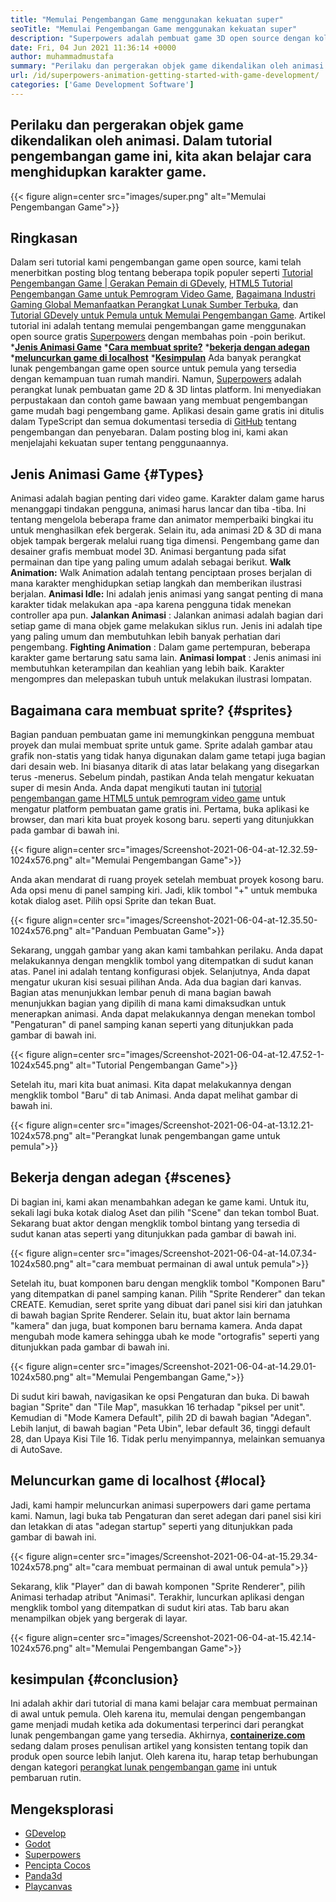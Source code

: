```yaml
---
title: "Memulai Pengembangan Game menggunakan kekuatan super" 
seoTitle: "Memulai Pengembangan Game menggunakan kekuatan super" 
description: "Superpowers adalah pembuat game 3D open source dengan kolaborasi waktu nyata. Tutorial ini adalah tentang memulai pengembangan game menggunakan kekuatan super." 
date: Fri, 04 Jun 2021 11:36:14 +0000
author: muhammadmustafa
summary: "Perilaku dan pergerakan objek game dikendalikan oleh animasi. Dalam tutorial pengembangan game ini, kita akan belajar cara menghidupkan karakter game." 
url: /id/superpowers-animation-getting-started-with-game-development/
categories: ['Game Development Software']
---
```


## Perilaku dan pergerakan objek game dikendalikan oleh animasi. Dalam tutorial pengembangan game ini, kita akan belajar cara menghidupkan karakter game.

{{< figure align=center src="images/super.png" alt="Memulai Pengembangan Game">}}


## **Ringkasan**
Dalam seri tutorial kami pengembangan game open source, kami telah menerbitkan posting blog tentang beberapa topik populer seperti [Tutorial Pengembangan Game | Gerakan Pemain di GDevely][1], [HTML5 Tutorial Pengembangan Game untuk Pemrogram Video Game][2], [Bagaimana Industri Gaming Global Memanfaatkan Perangkat Lunak Sumber Terbuka][3], dan [Tutorial GDevely untuk Pemula untuk Memulai Pengembangan Game][4 ]. Artikel tutorial ini adalah tentang memulai pengembangan game menggunakan open source gratis [Superpowers][5] dengan membahas poin -poin berikut.
  ***[Jenis Animasi Game][6]** 
  ***[Cara membuat sprite?][7]** 
  ***[bekerja dengan adegan][8]** 
  ***[meluncurkan game di localhost][9]** 
  ***[Kesimpulan][10]** 
Ada banyak perangkat lunak pengembangan game open source untuk pemula yang tersedia dengan kemampuan tuan rumah mandiri. Namun, [Superpowers][5] adalah perangkat lunak pembuatan game 2D & 3D lintas platform. Ini menyediakan perpustakaan dan contoh game bawaan yang membuat pengembangan game mudah bagi pengembang game. Aplikasi desain game gratis ini ditulis dalam TypeScript dan semua dokumentasi tersedia di [GitHub][11] tentang pengembangan dan penyebaran. Dalam posting blog ini, kami akan menjelajahi kekuatan super tentang penggunaannya.

## Jenis Animasi Game   {#Types}
Animasi adalah bagian penting dari video game. Karakter dalam game harus menanggapi tindakan pengguna, animasi harus lancar dan tiba -tiba. Ini tentang mengelola beberapa frame dan animator memperbaiki bingkai itu untuk menghasilkan efek bergerak. Selain itu, ada animasi 2D & 3D di mana objek tampak bergerak melalui ruang tiga dimensi. Pengembang game dan desainer grafis membuat model 3D. Animasi bergantung pada sifat permainan dan tipe yang paling umum adalah sebagai berikut.
**Walk Animation:**  Walk Animation adalah tentang penciptaan proses berjalan di mana karakter menghidupkan setiap langkah dan memberikan ilustrasi berjalan.
**Animasi Idle:**  Ini adalah jenis animasi yang sangat penting di mana karakter tidak melakukan apa -apa karena pengguna tidak menekan controller apa pun.
**Jalankan Animasi** : Jalankan animasi adalah bagian dari setiap game di mana objek game melakukan siklus run. Jenis ini adalah tipe yang paling umum dan membutuhkan lebih banyak perhatian dari pengembang.
**Fighting Animation** : Dalam game pertempuran, beberapa karakter game bertarung satu sama lain.
**Animasi lompat** : Jenis animasi ini membutuhkan keterampilan dan keahlian yang lebih baik. Karakter mengompres dan melepaskan tubuh untuk melakukan ilustrasi lompatan.

## Bagaimana cara membuat sprite?   {#sprites}
Bagian panduan pembuatan game ini memungkinkan pengguna membuat proyek dan mulai membuat sprite untuk game. Sprite adalah gambar atau grafik non-statis yang tidak hanya digunakan dalam game tetapi juga bagian dari desain web. Ini biasanya ditarik di atas latar belakang yang disegarkan terus -menerus.
Sebelum pindah, pastikan Anda telah mengatur kekuatan super di mesin Anda. Anda dapat mengikuti tautan ini [tutorial pengembangan game HTML5 untuk pemrogram video game][2] untuk mengatur platform pembuatan game gratis ini.
Pertama, buka aplikasi ke browser, dan mari kita buat proyek kosong baru. seperti yang ditunjukkan pada gambar di bawah ini.

{{< figure align=center src="images/Screenshot-2021-06-04-at-12.32.59-1024x576.png" alt="Memulai Pengembangan Game">}}

Anda akan mendarat di ruang proyek setelah membuat proyek kosong baru. Ada opsi menu di panel samping kiri. Jadi, klik tombol "+" untuk membuka kotak dialog aset. Pilih opsi Sprite dan tekan Buat.

{{< figure align=center src="images/Screenshot-2021-06-04-at-12.35.50-1024x576.png" alt="Panduan Pembuatan Game">}}

Sekarang, unggah gambar yang akan kami tambahkan perilaku. Anda dapat melakukannya dengan mengklik tombol yang ditempatkan di sudut kanan atas. Panel ini adalah tentang konfigurasi objek.
Selanjutnya, Anda dapat mengatur ukuran kisi sesuai pilihan Anda. Ada dua bagian dari kanvas. Bagian atas menunjukkan lembar penuh di mana bagian bawah menunjukkan bagian yang dipilih di mana kami dimaksudkan untuk menerapkan animasi. Anda dapat melakukannya dengan menekan tombol "Pengaturan" di panel samping kanan seperti yang ditunjukkan pada gambar di bawah ini.

{{< figure align=center src="images/Screenshot-2021-06-04-at-12.47.52-1-1024x545.png" alt="Tutorial Pengembangan Game">}}

Setelah itu, mari kita buat animasi. Kita dapat melakukannya dengan mengklik tombol "Baru" di tab Animasi. Anda dapat melihat gambar di bawah ini.

{{< figure align=center src="images/Screenshot-2021-06-04-at-13.12.21-1024x578.png" alt="Perangkat lunak pengembangan game untuk pemula">}}


## Bekerja dengan adegan   {#scenes}
Di bagian ini, kami akan menambahkan adegan ke game kami. Untuk itu, sekali lagi buka kotak dialog Aset dan pilih "Scene" dan tekan tombol Buat. Sekarang buat aktor dengan mengklik tombol bintang yang tersedia di sudut kanan atas seperti yang ditunjukkan pada gambar di bawah ini.

{{< figure align=center src="images/Screenshot-2021-06-04-at-14.07.34-1024x580.png" alt="cara membuat permainan di awal untuk pemula">}}

Setelah itu, buat komponen baru dengan mengklik tombol "Komponen Baru" yang ditempatkan di panel samping kanan. Pilih "Sprite Renderer" dan tekan CREATE. Kemudian, seret sprite yang dibuat dari panel sisi kiri dan jatuhkan di bawah bagian Sprite Renderer. Selain itu, buat aktor lain bernama "kamera" dan juga, buat komponen baru bernama kamera.
Anda dapat mengubah mode kamera sehingga ubah ke mode "ortografis" seperti yang ditunjukkan pada gambar di bawah ini.

{{< figure align=center src="images/Screenshot-2021-06-04-at-14.29.01-1024x580.png" alt="Memulai Pengembangan Game,">}}

Di sudut kiri bawah, navigasikan ke opsi Pengaturan dan buka. Di bawah bagian "Sprite" dan "Tile Map", masukkan 16 terhadap "piksel per unit". Kemudian di "Mode Kamera Default", pilih 2D di bawah bagian "Adegan". Lebih lanjut, di bawah bagian "Peta Ubin", lebar default 36, tinggi default 28, dan Upaya Kisi Tile 16. Tidak perlu menyimpannya, melainkan semuanya di AutoSave.

## Meluncurkan game di localhost   {#local}
Jadi, kami hampir meluncurkan animasi superpowers dari game pertama kami. Namun, lagi buka tab Pengaturan dan seret adegan dari panel sisi kiri dan letakkan di atas "adegan startup" seperti yang ditunjukkan pada gambar di bawah ini.

{{< figure align=center src="images/Screenshot-2021-06-04-at-15.29.34-1024x578.png" alt="cara membuat permainan di awal untuk pemula">}}

Sekarang, klik "Player" dan di bawah komponen "Sprite Renderer", pilih Animasi terhadap atribut "Animasi". Terakhir, luncurkan aplikasi dengan mengklik tombol yang ditempatkan di sudut kiri atas. Tab baru akan menampilkan objek yang bergerak di layar.

{{< figure align=center src="images/Screenshot-2021-06-04-at-15.42.14-1024x576.png" alt="Memulai Pengembangan Game">}}


## kesimpulan   {#conclusion}
Ini adalah akhir dari tutorial di mana kami belajar cara membuat permainan di awal untuk pemula. Oleh karena itu, memulai dengan pengembangan game menjadi mudah ketika ada dokumentasi terperinci dari perangkat lunak pengembangan game yang tersedia. Akhirnya, [**containerize.com** ][12] sedang dalam proses penulisan artikel yang konsisten tentang topik dan produk open source lebih lanjut. Oleh karena itu, harap tetap berhubungan dengan kategori [perangkat lunak pengembangan game][13] ini untuk pembaruan rutin.

## Mengeksplorasi
  * [GDevelop][14]
  * [Godot][15]
  * [Superpowers][5]
  * [Pencipta Cocos][16]
  * [Panda3d][17]
  * [Playcanvas][18]

  
[1]: https://blog.containerize.com/game-development-software/game-development-tutorial-player-movement-in-gdevelop/
[2]: https://blog.containerize.com/2021/05/19/html5-game-development-tutorial-for-video-game-programmers/
[3]: https://blog.containerize.com/game-development-software/how-global-gaming-market-leveraging-open-source-software/
[4]: https://blog.containerize.com/game-development-software/game-development-tutorial-player-movement-in-gdevelop/
[5]: https://products.containerize.com/game-development-software/superpowers/
[6]: #types
[7]: #sprites
[8]: #scenes
[9]: #local
[10]: #Conclusion
[11]: https://github.com/superpowers/superpowers-core
[12]: https://www.containerize.com/
[13]: https://products.containerize.com/game-development-software/
[14]: https://products.containerize.com/game-development-software/gdevelop/
[15]: https://products.containerize.com/game-development-software/godot/
[16]: https://products.containerize.com/game-development-software/cocos-creator/
[17]: https://products.containerize.com/game-development-software/panda3d/
[18]: https://products.containerize.com/game-development-software/playcanvas/
